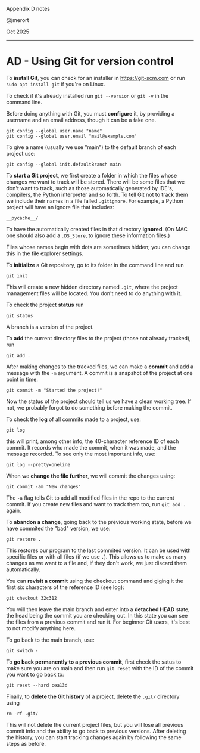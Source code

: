 Appendix D notes

@jmerort

Oct 2025
___

# AD - Using Git for version control
To **install Git**, you can check for an installer in https://git-scm.com or run `sudo apt install git` if you're on Linux. 

To check if it's already installed run `git --version` or `git -v` in the command line.

Before doing anything with Git, you must **configure** it, by providing a username and an email address, though it can be a fake one. 
```
git config --global user.name "name"
git config --global user.email "mail@example.com"
```
To give a name (usually we use "main") to the default branch of each project use:
```
git config --global init.defaultBranch main
```

To **start a Git project**, we first create a folder in which the files whose changes we want to track will be stored. There will be some files that we don't want to track, such as those automatically generated by IDE's, compilers, the Python interpreter and so forth. To tell Git not to track them we include their names in a file falled `.gitignore`.
For example, a Python project will have an ignore file that includes:
```
__pycache__/
```
To have the automatically created files in that directory **ignored**. (On MAC one should also add a `.DS_Store`, to ignore these information files.)

Files whose names begin with dots are sometimes hidden; you can change this in the file explorer settings.

To **initialize** a Git repository, go to its folder in the command line and run
```
git init
```
This will create a new hidden directory named `.git`, where the project management files will be located. You don't need to do anything with it. 

To check the project **status** run 
```
git status
```
A branch is a version of the project. 

To **add** the current directory files to the project (those not already tracked), run
```
git add .
```
After making changes to the tracked files, we can make a **commit** and add a message with the `-m` argument. A commit is a snapshot of the project at one point in time.
```
git commit -m "Started the project!"
```
Now the status of the project should tell us we have a clean working tree. If not, we probably forgot to do something before making the commit. 

To check the **log** of all commits made to a project, use:
```
git log
```
this will print, among other info, the 40-character reference ID of each commit. It records who made the commit, when it was made, and the message recorded. To see only the most important info, use:
```
git log --pretty=oneline
```

When we **change the file further**, we will commit the changes using:
```
git commit -am "New changes"
```
The `-a` flag tells Git to add all modified files in the repo to the current commit. If you create new files and want to track them too, run `git add .` again.

To **abandon a change**, going back to the previous working state, before we have commited the "bad" version, we use:
```
git restore .
```
This restores our program to the last commited version. It can be used with specific files or with all files (if we use `.`). This allows us to make as many changes as we want to a file and, if they don't work, we just discard them automatically.

You can **revisit a commit** using the checkout command and giging it the first six characters of the reference ID (see log):
```
git checkout 32c312
```
You will then leave the main branch and enter into a **detached HEAD** state, the head being the commit you are checking out. In this state you can see the files from a previous commit and run it. For beginner Git users, it's best to not modify anything here.

To go back to the main branch, use:
```
git switch -
```
To **go back permanently to a previous commit**, first check the satus to make sure you are on main and then run `git reset` with the ID of the commit you want to go back to:
```
git reset --hard cea13d
```

Finally, to **delete the Git history** of a project, delete the `.git/` directory using
```
rm -rf .git/
```
This will not delete the current project files, but you will lose all previous commit info and the ability to go back to previous versions. After deleting the history, you can start tracking changes again by following the same steps as before.
